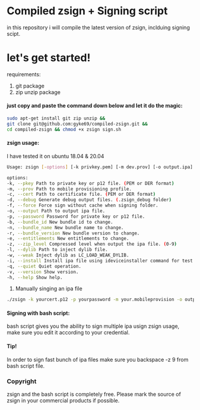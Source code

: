 # Compiled zsign + Signing script
 in this repository i will compile the latest version of zsign, inclduing signing scipt.


# let's get started!
requirements:
1. git package
2. zip unzip package

#### just copy and paste the command down below and let it do the magic:

````sh
sudo apt-get install git zip unzip &&
git clone git@github.com:gyke69/compiled-zsign.git &&
cd compiled-zsign && chmod +x zsign sign.sh
````
#### zsign usage:
I have tested it on ubuntu 18.04 & 20.04

```bash
Usage: zsign [-options] [-k privkey.pem] [-m dev.prov] [-o output.ipa] file|folder

options:
-k, --pkey Path to private key or p12 file. (PEM or DER format)
-m, --prov Path to mobile provisioning profile.
-c, --cert Path to certificate file. (PEM or DER format)
-d, --debug Generate debug output files. (.zsign_debug folder)
-f, --force Force sign without cache when signing folder.
-o, --output Path to output ipa file.
-p, --password Password for private key or p12 file.
-b, --bundle_id New bundle id to change.
-n, --bundle_name New bundle name to change.
-r, --bundle_version New bundle version to change.
-e, --entitlements New entitlements to change.
-z, --zip_level Compressed level when output the ipa file. (0-9)
-l, --dylib Path to inject dylib file.
-w, --weak Inject dylib as LC_LOAD_WEAK_DYLIB.
-i, --install Install ipa file using ideviceinstaller command for test.
-q, --quiet Quiet operation.
-v, --version Show version.
-h, --help Show help.
```

1. Manually singing an ipa file
```bash
./zsign -k yourcert.p12 -p yourpassword -m your.mobileprovision -o outputfolder/output.ipa -b 'com.your.bundle.ID' -n 'yourbundlname' youripafile.ipa
```

#### Signing with bash script:
bash script gives you the ability to sign multiple ipa usign zsign usage, make sure you edit it according to your credential.
#### Tip!
In order to sign fast bunch of ipa files make sure you backspace -z 9 from bash script file.


### Copyright
zsign and the bash script is completely free. Please mark the source of zsign in your commercial products if possible.
